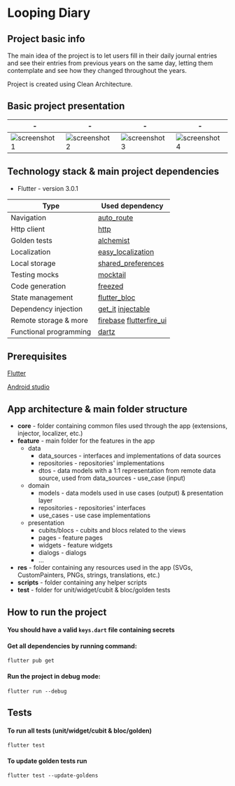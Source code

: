 # Looping Diary

## Project basic info

The main idea of the project is to let users fill in their daily journal entries and see their
entries from previous years on the same day, letting them contemplate and see how they changed
throughout the years.

Project is created using Clean Architecture.

## Basic project presentation

| - | - | - | - |
|---|---|---|---|
|![screenshot1](https://user-images.githubusercontent.com/58911502/174785428-f1e193b2-9ac0-4a05-bc85-4e07aa997249.jpeg)|![screenshot2](https://user-images.githubusercontent.com/58911502/174785532-0ba2e0da-d073-4d7a-8369-e3bf7cfae228.jpeg)|![screenshot3](https://user-images.githubusercontent.com/58911502/174785563-df4b7e0d-3573-485c-ad16-6d5be47dea53.jpeg)|![screenshot4](https://user-images.githubusercontent.com/58911502/174785587-ed7454eb-e425-4cdc-b234-226564c10d49.jpeg)|

## Technology stack & main project dependencies

- Flutter - version 3.0.1

| Type  | Used dependency |
|---|---|
| Navigation | [auto_route](https://pub.dev/packages/auto_route) |
| Http client |  [http](https://pub.dev/packages/http) |
| Golden tests | [alchemist](https://pub.dev/packages/alchemist)  |
| Localization | [easy_localization](https://pub.dev/packages/easy_localization)  |
| Local storage | [shared_preferences](https://pub.dev/packages/shared_preferences)  |
| Testing mocks | [mocktail](https://pub.dev/packages/easy_localization)  |
| Code generation | [freezed](https://pub.dev/packages/freezed)  |
| State management  |  [flutter_bloc](https://pub.dev/packages/flutter_bloc) |
| Dependency injection | [get_it](https://pub.dev/packages/get_it) [injectable](https://pub.dev/packages/injectable) |
| Remote storage & more | [firebase](https://pub.dev/packages/firebase) [flutterfire_ui](https://pub.dev/packages/flutterfire_ui) |
| Functional programming | [dartz](https://pub.dev/packages/dartz)  |

## Prerequisites

[Flutter](https://flutter.dev/docs/get-started/install "Flutter")

[Android studio](https://developer.android.com/studio/ "Android Studio")

## App architecture & main folder structure

- **core** - folder containing common files used through the app (extensions, injector, localizer,
  etc.)
- **feature** - main folder for the features in the app
    - data
        - data_sources - interfaces and implementations of data sources
        - repositories - repositories' implementations
        - dtos - data models with a 1:1 representation from remote data source, used from
          data_sources - use_case (input)
    - domain
        - models - data models used in use cases (output) & presentation layer
        - repositories - repositories' interfaces
        - use_cases - use case implementations
    - presentation
        - cubits/blocs - cubits and blocs related to the views
        - pages - feature pages
        - widgets - feature widgets
        - dialogs - dialogs
        - ...
- **res** - folder containing any resources used in the app (SVGs, CustomPainters, PNGs, strings,
  translations, etc.)
- **scripts** - folder containing any helper scripts
- **test** - folder for unit/widget/cubit & bloc/golden tests

## How to run the project

#### You should have a valid `keys.dart` file containing secrets
#### Get all dependencies by running command:

`flutter pub get`

#### Run the project in debug mode:

`flutter run --debug`

## Tests

#### To run all tests (unit/widget/cubit & bloc/golden)

`flutter test`

#### To update golden tests run

`flutter test --update-goldens`
